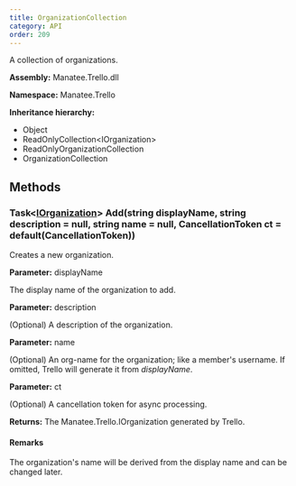 ```yaml
---
title: OrganizationCollection
category: API
order: 209
---
```


A collection of organizations.

**Assembly:** Manatee.Trello.dll

**Namespace:** Manatee.Trello

**Inheritance hierarchy:**

- Object
- ReadOnlyCollection&lt;IOrganization&gt;
- ReadOnlyOrganizationCollection
- OrganizationCollection

## Methods

### Task&lt;[IOrganization](../IOrganization#iorganization)&gt; Add(string displayName, string description = null, string name = null, CancellationToken ct = default(CancellationToken))

Creates a new organization.

**Parameter:** displayName

The display name of the organization to add.

**Parameter:** description

(Optional) A description of the organization.

**Parameter:** name

(Optional) An org-name for the organization; like a member&#39;s username. If omitted, Trello will generate it from *displayName*.

**Parameter:** ct

(Optional) A cancellation token for async processing.

**Returns:** The Manatee.Trello.IOrganization generated by Trello.

#### Remarks

The organization&#39;s name will be derived from the display name and can be changed later.


